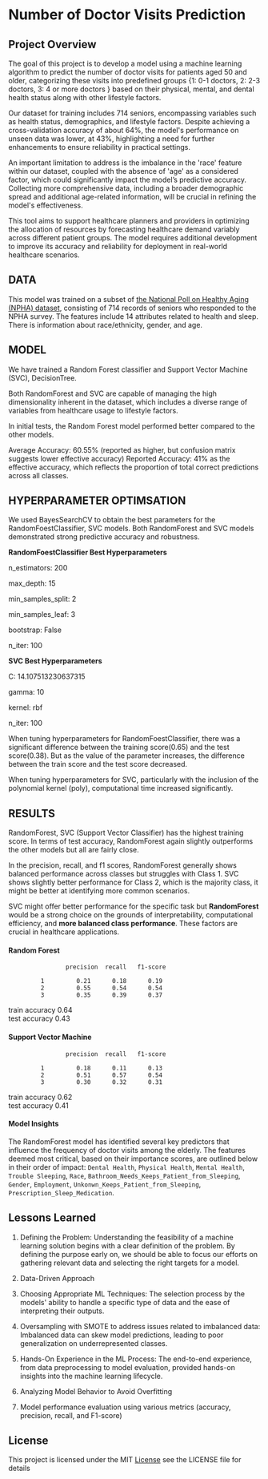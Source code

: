 # Number of Doctor Visits Prediction


## Project Overview

The goal of this project is to develop a model using a machine learning algorithm to predict the number of doctor visits for patients aged 50 and older, categorizing these visits into predefined groups {1: 0-1 doctors, 2: 2-3 doctors, 3: 4 or more doctors } based on their physical, mental, and dental health status along with other lifestyle factors.

Our dataset for training includes 714 seniors, encompassing variables such as health status, demographics, and lifestyle factors. Despite achieving a cross-validation accuracy of about 64%, the model's performance on unseen data was lower, at 43%, highlighting a need for further enhancements to ensure reliability in practical settings.

An important limitation to address is the imbalance in the 'race' feature within our dataset, coupled with the absence of 'age' as a considered factor, which could significantly impact the model’s predictive accuracy. Collecting more comprehensive data, including a broader demographic spread and additional age-related information, will be crucial in refining the model's effectiveness.


This tool aims to support healthcare planners and providers in optimizing the allocation of resources by forecasting healthcare demand variably across different patient groups. The model requires additional development to improve its accuracy and reliability for deployment in real-world healthcare scenarios.


## DATA
This model was trained on a subset of [the National Poll on Healthy Aging (NPHA) dataset](https://archive.ics.uci.edu/dataset/936/national+poll+on+healthy+aging+(npha)), consisting of 714 records of seniors who responded to the NPHA survey. The features include 14 attributes related to health and sleep. There is information about race/ethnicity, gender, and age.


## MODEL 
We have trained a Random Forest classifier and Support Vector Machine (SVC), DecisionTree. 

Both RandomForest and SVC are capable of managing the high dimensionality inherent in the dataset, which includes a diverse range of variables from healthcare usage to lifestyle factors. 

In initial tests, the Random Forest model performed better compared to the other models.

Average Accuracy: 60.55% (reported as higher, but confusion matrix suggests lower effective accuracy)
Reported Accuracy: 41% as the effective accuracy, which reflects the proportion of total correct predictions across all classes.


## HYPERPARAMETER OPTIMSATION
We used BayesSearchCV to obtain the best parameters for the RandomFoestClassifier, SVC models.
Both RandomForest and SVC models demonstrated strong predictive accuracy and robustness.


**RandomFoestClassifier Best Hyperparameters**

n_estimators: 200

max_depth: 15

min_samples_split: 2

min_samples_leaf: 3

bootstrap: False

n_iter: 100

**SVC Best Hyperparameters**

C: 14.107513230637315

gamma: 10

kernel: rbf

n_iter: 100

When tuning hyperparameters for RandomFoestClassifier, there was a significant difference between the training score(0.65) and the test score(0.38). But as the value of the parameter increases, the difference between the train score and the test score decreased.

When tuning hyperparameters for SVC, particularly with the inclusion of the polynomial kernel (poly), computational time increased significantly.


## RESULTS
RandomForest, SVC (Support Vector Classifier) has the highest training score. In terms of test accuracy, RandomForest again slightly outperforms the other models but all are fairly close. 

In the precision, recall, and f1 scores, RandomForest generally shows balanced performance across classes but struggles with Class 1. SVC shows slightly better performance for Class 2, which is the majority class, it might be better at identifying more common scenarios.

SVC might offer better performance for the specific task but **RandomForest** would be a strong choice on the grounds of interpretability, computational efficiency, and **more balanced class performance**. These factors are crucial in healthcare applications. 

#### Random Forest
                    precision  recall   f1-score   

             1         0.21      0.18      0.19       
             2         0.55      0.54      0.54        
             3         0.35      0.39      0.37        

train accuracy                             0.64     
 test accuracy                             0.43  
  

#### Support Vector Machine
                    precision  recall   f1-score   

             1         0.18      0.11      0.13        
             2         0.51      0.57      0.54        
             3         0.30      0.32      0.31        

train accuracy                             0.62      
 test accuracy                             0.41    

#### Model Insights
The RandomForest model has identified several key predictors that influence the frequency of doctor visits among the elderly. The features deemed most critical, based on their importance scores, are outlined below in their order of impact: `Dental Health`, `Physical Health`, `Mental Health`, `Trouble Sleeping`, `Race`, `Bathroom_Needs_Keeps_Patient_from_Sleeping`, `Gender`, `Employment`, `Unkonwn_Keeps_Patient_from_Sleeping`, `Prescription_Sleep_Medication`.


## Lessons Learned

1. Defining the Problem: Understanding the feasibility of a machine learning solution begins with a clear definition of the problem.  By defining the purpose early on, we should be able to focus our efforts on gathering relevant data and selecting the right targets for a model.

2. Data-Driven Approach

3. Choosing Appropriate ML Techniques: The selection process by the models' ability to handle a specific type of data and the ease of interpreting their outputs.

4. Oversampling with SMOTE to address issues related to imbalanced data: Imbalanced data can skew model predictions, leading to poor generalization on underrepresented classes.

5. Hands-On Experience in the ML Process: The end-to-end experience, from data preprocessing to model evaluation, provided hands-on insights into the machine learning lifecycle.

6. Analyzing Model Behavior to Avoid Overfitting

7. Model performance evaluation using various metrics (accuracy, precision, recall, and F1-score) 


## License
This project is licensed under the MIT [License](https://github.com/mijinatdiscovery/NPHA-doctor-visits/blob/main/LICENSE) see the LICENSE file for details

